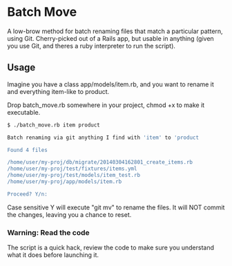 # Batch Move

A low-brow method for batch renaming files that match a particular pattern, using Git.  Cherry-picked out of a Rails app, but usable in anything (given you use Git, and theres a ruby interpreter to run the script).

## Usage

Imagine you have a class app/models/item.rb, and you want to rename it and everything item-like to product.

Drop batch_move.rb somewhere in your project, chmod +x to make it executable.

```bash
$ ./batch_move.rb item product

Batch renaming via git anything I find with 'item' to 'product

Found 4 files

/home/user/my-proj/db/migrate/20140304162801_create_items.rb               will become /home/user/my-proj/db/migrate/20140304162801_create_products.rb
/home/user/my-proj/test/fixtures/items.yml                                 will become /home/user/my-proj/test/fixtures/products.yml
/home/user/my-proj/test/models/item_test.rb                                will become /home/user/my-proj/test/models/product_test.rb
/home/user/my-proj/app/models/item.rb                                      will become /home/user/my-proj/app/models/product.rb

Proceed? Y/n: 
```

Case sensitive Y will execute "git mv" to rename the files.  It will NOT commit the changes, leaving you a chance to reset.

### Warning: Read the code

The script is a quick hack, review the code to make sure you understand what it does before launching it.
